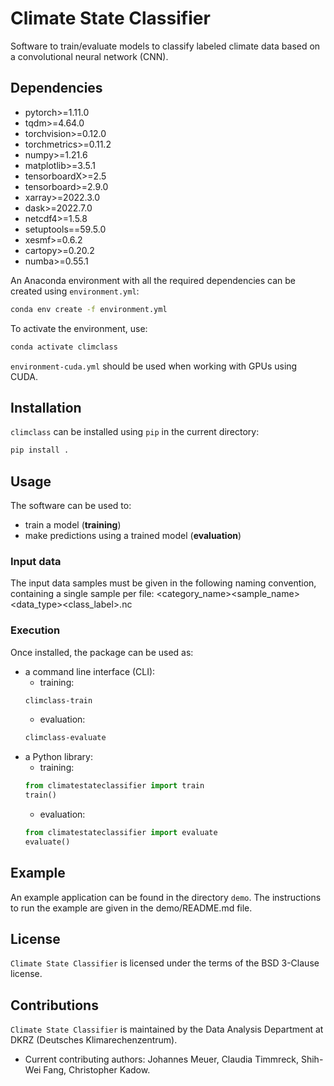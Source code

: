 # Climate State Classifier

Software to train/evaluate models to classify labeled climate data based on a convolutional neural network (CNN).

## Dependencies
- pytorch>=1.11.0
- tqdm>=4.64.0
- torchvision>=0.12.0
- torchmetrics>=0.11.2
- numpy>=1.21.6
- matplotlib>=3.5.1
- tensorboardX>=2.5
- tensorboard>=2.9.0
- xarray>=2022.3.0
- dask>=2022.7.0
- netcdf4>=1.5.8
- setuptools==59.5.0
- xesmf>=0.6.2
- cartopy>=0.20.2
- numba>=0.55.1

An Anaconda environment with all the required dependencies can be created using `environment.yml`:
```bash
conda env create -f environment.yml
```
To activate the environment, use:
```bash
conda activate climclass
```

`environment-cuda.yml` should be used when working with GPUs using CUDA.

## Installation

`climclass` can be installed using `pip` in the current directory:
```bash
pip install .
```

## Usage

The software can be used to:
- train a model (**training**)
- make predictions using a trained model (**evaluation**)

### Input data
The input data samples must be given in the following naming convention, containing a single sample per file:
<category_name><sample_name><data_type><class_label>.nc

### Execution

Once installed, the package can be used as:
- a command line interface (CLI):
  - training:
  ```bash
  climclass-train
  ```
  - evaluation:
  ```bash
  climclass-evaluate
  ```
- a Python library:
  - training:
  ```python
  from climatestateclassifier import train
  train()
  ```
  - evaluation:
  ```python
  from climatestateclassifier import evaluate
  evaluate()
  ```

## Example

An example application can be found in the directory `demo`.
The instructions to run the example are given in the demo/README.md file.

## License

`Climate State Classifier` is licensed under the terms of the BSD 3-Clause license.

## Contributions

`Climate State Classifier` is maintained by the Data Analysis Department at DKRZ (Deutsches Klimarechenzentrum).
- Current contributing authors: Johannes Meuer, Claudia Timmreck, Shih-Wei Fang, Christopher Kadow.
